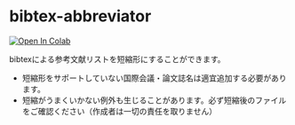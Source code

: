 # bibtex-abbreviator
[![Open In Colab](https://colab.research.google.com/assets/colab-badge.svg)](https://colab.research.google.com/github/SeitaroShinagawa/bibtex-abbreviator/blob/main/bibtex_abbreviator.ipynb)

bibtexによる参考文献リストを短縮形にすることができます。

- 短縮形をサポートしていない国際会議・論文誌名は適宜追加する必要があります。
- 短縮がうまくいかない例外も生じることがあります。必ず短縮後のファイルをご確認ください（作成者は一切の責任を取りません）

